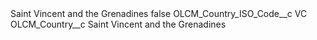 <?xml version="1.0" encoding="UTF-8"?>
<CustomMetadata xmlns="http://soap.sforce.com/2006/04/metadata" xmlns:xsi="http://www.w3.org/2001/XMLSchema-instance" xmlns:xsd="http://www.w3.org/2001/XMLSchema">
    <label>Saint Vincent and the Grenadines</label>
    <protected>false</protected>
    <values>
        <field>OLCM_Country_ISO_Code__c</field>
        <value xsi:type="xsd:string">VC</value>
    </values>
    <values>
        <field>OLCM_Country__c</field>
        <value xsi:type="xsd:string">Saint Vincent and the Grenadines</value>
    </values>
</CustomMetadata>
